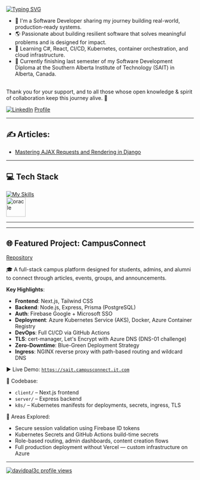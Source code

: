 [![Typing SVG](https://readme-typing-svg.demolab.com?font=Fira+Code&weight=500&size=23&pause=1000&color=827CFFFF&random=false&width=447&lines=Hi!+I'm+David;Welcome+to+my+GitHub+profile!;Full-stack+developer+&+cloud-native+enthusiast)](https://git.io/typing-svg)

<ul>
<li>🔭 I'm a Software Developer sharing my journey building real-world, production-ready systems.</li>
<li>🌎 Passionate about building resilient software that solves meaningful problems and is designed for impact.</li>
<li>🚀 Learning C#, React, CI/CD, Kubernetes, container orchestration, and cloud infrastructure.</li>
<li>🏫 Currently finishing last semester of my Software Development Diploma at the Southern Alberta Institute of Technology (SAIT) in Alberta, Canada.</li>
</ul>


<br>Thank you for your support, and to all those whose open knowledge & spirit of collaboration keep this journey alive. 🌱
<br>

[![LinkedIn](https://img.shields.io/badge/LinkedIn-%230077B5.svg?logo=linkedin&logoColor=white)](https://www.linkedin.com/in/david-palacios-9077a2223/)
[Profile](https://davidp-portfolio.vercel.app/)

---

## ✍️ Articles:

- [Mastering AJAX Requests and Rendering in Django](https://awstip.com/mastering-ajax-requests-and-rendering-in-django-3a0498c9fdfa)

---

## 💻 Tech Stack

[![My Skills](https://skillicons.dev/icons?i=js,ts,react,nextjs,nodejs,express,tailwind,py,django,fastapi,cs,dotnet,java,postgres,mysql,docker,kubernetes,git,linux,aws,azure&perline=30)](https://skillicons.dev)  
<img src="https://user-images.githubusercontent.com/25181517/117208736-bdedc080-adf5-11eb-912f-61c7d43705f6.png" alt="oracle" width="52" height="52"/>

---

---

## 🌐 Featured Project: CampusConnect
[Repository](https://github.com/davidpal3c/CampusConnect_next_express)

🎓 A full-stack campus platform designed for students, admins, and alumni to connect through articles, events, groups, and announcements.

**Key Highlights**:

- **Frontend**: Next.js, Tailwind CSS
- **Backend**: Node.js, Express, Prisma (PostgreSQL)
- **Auth**: Firebase Google + Microsoft SSO
- **Deployment**: Azure Kubernetes Service (AKS), Docker, Azure Container Registry
- **DevOps**: Full CI/CD via GitHub Actions
- **TLS**: cert-manager, Let's Encrypt with Azure DNS (DNS-01 challenge)
- **Zero-Downtime**: Blue-Green Deployment Strategy
- **Ingress**: NGINX reverse proxy with path-based routing and wildcard DNS

▶️ Live Demo: [`https://sait.campusconnect.it.com`](https://sait.campusconnect.it.com)

📁 Codebase:
- `client/` – Next.js frontend
- `server/` – Express backend
- `k8s/` – Kubernetes manifests for deployments, secrets, ingress, TLS

📌 Areas Explored:
- Secure session validation using Firebase ID tokens
- Kubernetes Secrets and GitHub Actions build-time secrets
- Role-based routing, admin dashboards, content creation flows
- Full production deployment without Vercel — custom infrastructure on Azure


<!-- Optional GitHub Stats Section
## 📊 GitHub Stats:
![davidpal3c's Stats](https://github-readme-stats.vercel.app/api?username=davidpal3c&theme=nightowl&show_icons=true&hide_border=true&count_private=true)
![davidpal3c's Streak](https://github-readme-streak-stats.herokuapp.com/?user=davidpal3c&theme=nightowl&hide_border=true)
![davidpal3c's Top Languages](https://github-readme-stats.vercel.app/api/top-langs/?username=davidpal3c&theme=nightowl&show_icons=true&hide_border=true&layout=compact)
-->

---

[![davidpal3c profile views](https://u8views.com/api/v1/github/profiles/125712186/views/day-week-month-total-count.svg)](https://u8views.com/github/davidpal3c)
